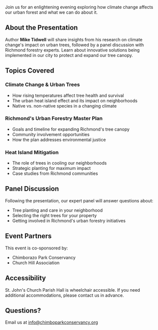 Join us for an enlightening evening exploring how climate change affects our urban forest and what we can do about it.

## About the Presentation

Author **Mike Tidwell** will share insights from his research on climate change's impact on urban trees, followed by a panel discussion with Richmond forestry experts. Learn about innovative solutions being implemented in our city to protect and expand our tree canopy.

## Topics Covered

### Climate Change & Urban Trees

- How rising temperatures affect tree health and survival
- The urban heat island effect and its impact on neighborhoods
- Native vs. non-native species in a changing climate

### Richmond's Urban Forestry Master Plan

- Goals and timeline for expanding Richmond's tree canopy
- Community involvement opportunities
- How the plan addresses environmental justice

### Heat Island Mitigation

- The role of trees in cooling our neighborhoods
- Strategic planting for maximum impact
- Case studies from Richmond communities

## Panel Discussion

Following the presentation, our expert panel will answer questions about:

- Tree planting and care in your neighborhood
- Selecting the right trees for your property
- Getting involved in Richmond's urban forestry initiatives

## Event Partners

This event is co-sponsored by:

- Chimborazo Park Conservancy
- Church Hill Association

## Accessibility

St. John's Church Parish Hall is wheelchair accessible. If you need additional accommodations, please contact us in advance.

## Questions?

Email us at info@chimboparkconservancy.org
